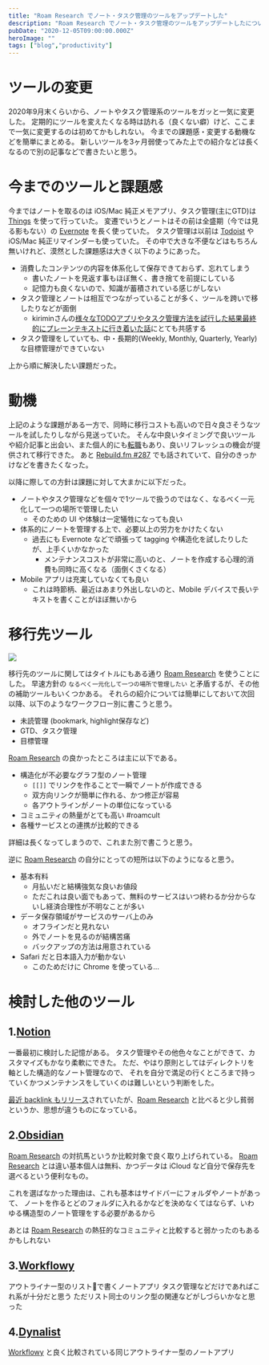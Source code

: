 ```yaml
---
title: "Roam Research でノート・タスク管理のツールをアップデートした"
description: "Roam Research でノート・タスク管理のツールをアップデートしたについて"
pubDate: "2020-12-05T09:00:00.000Z"
heroImage: ""
tags: ["blog","productivity"]
---
```


# ツールの変更

2020年9月末くらいから、ノートやタスク管理系のツールをガッと一気に変更した。
定期的にツールを変えたくなる時は訪れる（良くない癖）けど、ここまで一気に変更するのは初めてかもしれない。
今までの課題感・変更する動機などを簡単にまとめる。
新しいツールを3ヶ月弱使ってみた上での紹介などは長くなるので別の記事などで書きたいと思う。

# 今までのツールと課題感

今まではノートを取るのは iOS/Mac 純正メモアプリ、タスク管理(主にGTD)は [Things](https://culturedcode.com/things/) を使って行っていた。
変遷でいうとノートはその前は全盛期（今では見る影もない）の [Evernote](https://evernote.com) を長く使っていた。
タスク管理は以前は [Todoist](https://todoist.com) や iOS/Mac 純正リマインダーも使っていた。
その中で大きな不便などはもちろん無いけれど、漠然とした課題感は大きく以下のようにあった。

- 消費したコンテンツの内容を体系化して保存できておらず、忘れてしまう
  - 書いたノートを見返す事もほぼ無く、書き捨てを前提にしている
  - 記憶力も良くないので、知識が蓄積されている感じがしない
- タスク管理とノートは相互でつながっていることが多く、ツールを跨いで移したりなどが面倒
  - kiriminさんの[様々なTODOアプリやタスク管理方法を試行した結果最終的にプレーンテキストに行き着いた話](https://kirimin.hatenablog.com/entry/2019/08/06/190809)にとても共感する
- タスク管理をしていても、中・長期的(Weekly, Monthly, Quarterly, Yearly)な目標管理ができていない

上から順に解決したい課題だった。

# 動機

上記のような課題がある一方で、同時に移行コストも高いので日々良さそうなツールを試したりしながら見送っていた。
そんな中良いタイミングで良いツールや紹介記事と出会い、また個人的にも[転職](../four-years-at-mercari-and-merpay)もあり、良いリフレッシュの機会が提供されて移行できた。
あと [Rebuild.fm #287](https://rebuild.fm/287/) でも話されていて、自分のきっかけなどを書きたくなった。

以降に際しての方針は課題に対して大まかに以下だった。

- ノートやタスク管理などを個々で1ツールで扱うのではなく、なるべく一元化して一つの場所で管理したい
  - そのための UI や体験は一定犠牲になっても良い
- 体系的にノートを管理する上で、必要以上の労力をかけたくない
  - 過去にも Evernote などで頑張って tagging や構造化を試したりしたが、上手くいかなかった
    - メンテナンスコストが非常に高いのと、ノートを作成する心理的消費も同時に高くなる（面倒くさくなる）
- Mobile アプリは充実していなくても良い
  - これは時節柄、最近はあまり外出しないのと、Mobile デバイスで長いテキストを書くことがほぼ無いから

# 移行先ツール

![](/assets/blog/start-roam-research/roamresearch.png)

移行先のツールに関してはタイトルにもある通り [Roam Research](https://roamresearch.com) を使うことにした。
早速方針の `なるべく一元化して一つの場所で管理したい` と矛盾するが、その他の補助ツールもいくつかある。
それらの紹介については簡単にしておいて次回以降、以下のようなワークフロー別に書こうと思う。

- 未読管理 (bookmark, highlight保存など)
- GTD、タスク管理
- 目標管理

[Roam Research](https://roamresearch.com) の良かったところは主に以下である。

- 構造化が不必要なグラフ型のノート管理
  - `[[]]` でリンクを作ることで一瞬でノートが作成できる
  - 双方向リンクが簡単に作れる、かつ修正が容易
  - 各アウトラインがノートの単位になっている
- コミュニティの熱量がとても高い #roamcult
- 各種サービスとの連携が比較的できる

詳細は長くなってしまうので、これまた別で書こうと思う。

逆に [Roam Research](https://roamresearch.com) の自分にとっての短所は以下のようになると思う。

- 基本有料
  - 月払いだと結構強気な良いお値段
  - ただこれは良い面でもあって、無料のサービスはいつ終わるか分からないし経済合理性が不明なことが多い
- データ保存領域がサービスのサーバ上のみ
  - オフラインだと見れない
  - 外でノートを見るのが結構苦痛
  - バックアップの方法は用意されている
- Safari だと日本語入力が動かない
  - このためだけに Chrome を使っている…

# 検討した他のツール

## 1.[Notion](https://www.notion.so/product)

一番最初に検討した記憶がある。
タスク管理やその他色々なことができて、カスタマイズもかなり柔軟にできた。
ただ、やはり原則としてはディレクトリを軸とした構造的なノート管理なので、
それを自分で満足の行くところまで持っていくかつメンテナンスをしていくのは難しいという判断をした。

[最近 backlink もリリース](https://www.notion.so/Create-links-backlinks-cb3c406403c940b68af52de121e05474)されていたが、[Roam Research](https://roamresearch.com) と比べると少し貧弱というか、思想が違うものになっている。

## 2.[Obsidian](https://obsidian.md)

[Roam Research](https://roamresearch.com) の対抗馬というか比較対象で良く取り上げられている。
[Roam Research](https://roamresearch.com) とは違い基本個人は無料、かつデータは iCloud など自分で保存先を選べるという便利なもの。

これを選ばなかった理由は、これも基本はサイドバーにフォルダやノートがあって、
ノートを作るとどのフォルダに入れるかなどを決めなくてはならず、いわゆる構造型のノート管理をする必要があるから

あとは [Roam Research](https://roamresearch.com) の熱狂的なコミュニティと比較すると弱かったのもあるかもしれない

## 3.[Workflowy](https://workflowy.com)

アウトライナー型のリストで書くノートアプリ
タスク管理などだけであればこれ系が十分だと思う
ただリスト同士のリンク型の関連などがしづらいかなと思った

## 4.[Dynalist](https://dynalist.io)

[Workflowy](https://workflowy.com) と良く比較されている同じアウトライナー型のノートアプリ
